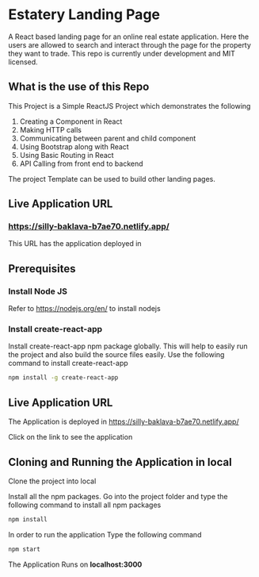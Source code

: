 # Estatery Landing Page

A React based landing page for an online real estate application. Here the users are allowed to search and interact through the page for the property they want to trade. This repo is currently under development and MIT licensed.

## What is the use of this Repo

This Project is a Simple ReactJS Project which demonstrates the following
1. Creating a Component in React
2. Making HTTP calls
3. Communicating between parent and child component
4. Using Bootstrap along with React
5. Using Basic Routing in React
6. API Calling from front end to backend

The project Template can be used to build other landing pages.

## Live Application URL

### https://silly-baklava-b7ae70.netlify.app/
This URL has the application deployed in

## Prerequisites

### Install Node JS
Refer to https://nodejs.org/en/ to install nodejs

### Install create-react-app
Install create-react-app npm package globally. This will help to easily run the project and also build the source files easily. Use the following command to install create-react-app

```bash
npm install -g create-react-app
```
## Live Application URL

The Application is deployed in https://silly-baklava-b7ae70.netlify.app/

Click on the link to see the application

## Cloning and Running the Application in local

Clone the project into local

Install all the npm packages. Go into the project folder and type the following command to install all npm packages

```bash
npm install
```

In order to run the application Type the following command

```bash
npm start
```

The Application Runs on **localhost:3000**
